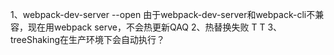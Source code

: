 1、webpack-dev-server --open 由于webpack-dev-server和webpack-cli不兼容，现在用webpack serve，不会热更新QAQ
2、热替换失败 T T
3、treeShaking在生产环境下会自动执行？